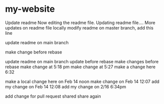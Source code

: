 # my-website
 
Update readme
Now editing the readme file.
Updating readme file....
More updates on readme file 
locally modify readme
on master branch, add this line
 
update readme on main branch
 
make change before rebase
 
update readme on main branch
update before rebase
make changes before rebase
make change at 5:18 pm
make change at 5:27
make a change here 6:32

make a local change here on Feb 14 noon
make change on Feb 14 12:07
add my change on Feb 14 12:08
add my change on 2/16 6:34pm

add change for pull request
shared
share again